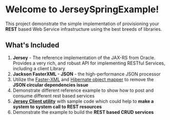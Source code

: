 Welcome to JerseySpringExample!
===================

This project demonstrate the simple implementation of provisioning your **REST** based Web Service infrastructure using the best breeds of libraries.

What's Included
-------------

 1. **Jersey** - The reference implementation of the JAX-RS from Oracle.
    Provides a very rich, and robust API for implementing RESTful
    Services, including a client Library
 2. **Jackson FasterXML - JSON** - the high-performance JSON processor
 3. Utilize the [Faster-XML](http://wiki.fasterxml.com/JacksonHome) and [Hibernate object mapper](https://github.com/FasterXML/jackson-datatype-hibernate) to remove the  **JSON circular dependencies issue**
 4. Demonstrate different reference example to show how to post and
    consume different rest based services
 5. **[Jersey Client utility](https://github.com/niravrshah/JerseySpringExample/blob/master/src/main/java/com/shah/java/util/JerseyUtil.java)** with sample code which could help to **make a system to system call to REST resources**
 6. Demonstrate the example to build the **REST based CRUD services**
